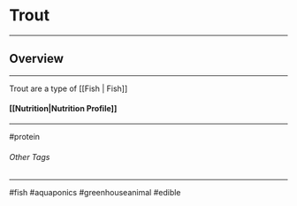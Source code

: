 # Trout
---
## Overview 
---

Trout are a type of [[Fish | Fish]]
#### [[Nutrition|Nutrition Profile]]
---
#protein 


###### Other Tags
---
#fish #aquaponics #greenhouseanimal #edible 